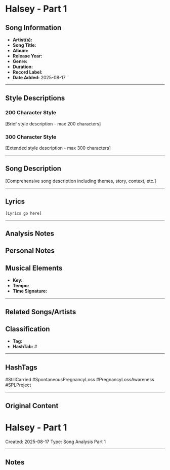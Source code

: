 # Halsey - Part 1

## Song Information
- **Artist(s):** 
- **Song Title:** 
- **Album:** 
- **Release Year:** 
- **Genre:** 
- **Duration:** 
- **Record Label:** 
- **Date Added:** 2025-08-17

---

## Style Descriptions
### 200 Character Style
[Brief style description - max 200 characters]

### 300 Character Style  
[Extended style description - max 300 characters]

---

## Song Description
[Comprehensive song description including themes, story, context, etc.]

---

## Lyrics
```
[Lyrics go here]
```

---

## Analysis Notes


## Personal Notes


## Musical Elements
- **Key:** 
- **Tempo:** 
- **Time Signature:** 

---

## Related Songs/Artists


## Classification
- **Tag:** 
- **HashTab:** #

---

## HashTags
#StillCarried #SpontaneousPregnancyLoss #PregnancyLossAwareness #SPLProject

---

## Original Content
# Halsey - Part 1





Created: 2025-08-17
Type: Song Analysis Part 1

---

## Notes

